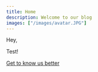 ```yaml
---
title: Home
description: Welcome to our blog
images: ["/images/avatar.JPG"]
---
```


Hey,

Test!

[Get to know us better](/about "Get to know us better")